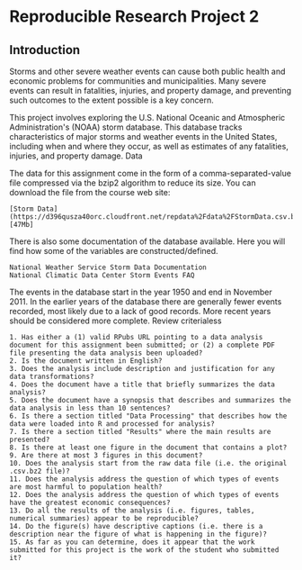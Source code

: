 # Reproducible Research Project 2

## Introduction

Storms and other severe weather events can cause both public health and economic problems for communities and municipalities. Many severe events can result in fatalities, injuries, and property damage, and preventing such outcomes to the extent possible is a key concern.

This project involves exploring the U.S. National Oceanic and Atmospheric Administration's (NOAA) storm database. This database tracks characteristics of major storms and weather events in the United States, including when and where they occur, as well as estimates of any fatalities, injuries, and property damage.
Data

The data for this assignment come in the form of a comma-separated-value file compressed via the bzip2 algorithm to reduce its size. You can download the file from the course web site:


    [Storm Data](https://d396qusza40orc.cloudfront.net/repdata%2Fdata%2FStormData.csv.bz2) [47Mb]


There is also some documentation of the database available. Here you will find how some of the variables are constructed/defined.


    National Weather Service Storm Data Documentation
    National Climatic Data Center Storm Events FAQ


The events in the database start in the year 1950 and end in November 2011. In the earlier years of the database there are generally fewer events recorded, most likely due to a lack of good records. More recent years should be considered more complete.
Review criterialess 


    1. Has either a (1) valid RPubs URL pointing to a data analysis document for this assignment been submitted; or (2) a complete PDF file presenting the data analysis been uploaded?
    2. Is the document written in English?
    3. Does the analysis include description and justification for any data transformations?
    4. Does the document have a title that briefly summarizes the data analysis?
    5. Does the document have a synopsis that describes and summarizes the data analysis in less than 10 sentences?
    6. Is there a section titled "Data Processing" that describes how the data were loaded into R and processed for analysis?
    7. Is there a section titled "Results" where the main results are presented?
    8. Is there at least one figure in the document that contains a plot?
    9. Are there at most 3 figures in this document?
    10. Does the analysis start from the raw data file (i.e. the original .csv.bz2 file)?
    11. Does the analysis address the question of which types of events are most harmful to population health?
    12. Does the analysis address the question of which types of events have the greatest economic consequences?
    13. Do all the results of the analysis (i.e. figures, tables, numerical summaries) appear to be reproducible?
    14. Do the figure(s) have descriptive captions (i.e. there is a description near the figure of what is happening in the figure)?
    15. As far as you can determine, does it appear that the work submitted for this project is the work of the student who submitted it?


